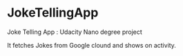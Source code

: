 # JokeTellingApp
Joke Telling App : Udacity Nano degree project

It fetches Jokes from Google clound and shows on activity.
